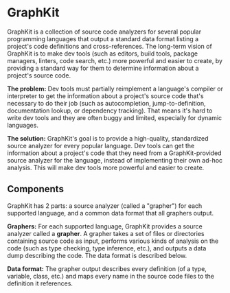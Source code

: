 # GraphKit

GraphKit is a collection of source code analyzers for several popular
programming languages that output a standard data format listing a project's
code definitions and cross-references. The long-term vision of GraphKit is to
make dev tools (such as editors, build tools, package managers, linters, code
search, etc.) more powerful and easier to create, by providing a standard way
for them to determine information about a project's source code.

**The problem:** Dev tools must partially reimplement a language's compiler or
interpreter to get the information about a project's source code that's
necessary to do their job (such as autocompletion, jump-to-definition,
documentation lookup, or dependency tracking). That means it's hard to write dev
tools and they are often buggy and limited, especially for dynamic languages.

**The solution:** GraphKit's goal is to provide a high-quality, standardized
source analyzer for every popular language. Dev tools can get the information
about a project's code that they need from a GraphKit-provided source analyzer
for the language, instead of implementing their own ad-hoc analysis. This will make dev tools more powerful and easier to create.

## Components

GraphKit has 2 parts: a source analyzer (called a "grapher") for each supported
language, and a common data format that all graphers output.

**Graphers:** For each supported language, GraphKit provides a source analyzer called a
**grapher**. A grapher takes a set of files or directories containing source code as input, performs various kinds of analysis on the code (such as type checking, type inference, etc.), and outputs a data dump describing the code. The data format is described below.

**Data format:** The grapher output describes every definition (of a type,
variable, class, etc.) and maps every name in the source code files to the
definition it references.